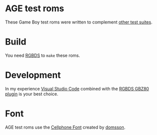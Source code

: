 # AGE test roms

These Game Boy test roms were written to complement
[other test suites](https://github.com/c-sp/gameboy-test-roms).

# Build

You need [RGBDS](https://rgbds.gbdev.io) to `make` these roms.

# Development

In my experience [Visual Studio Code](https://code.visualstudio.com)
combined with the [RGBDS GBZ80 plugin](https://github.com/DonaldHays/rgbds-vscode)
is your best choice.

# Font

AGE test roms use the
[Cellphone Font](https://opengameart.org/content/ascii-bitmap-font-cellphone)
created by
[domsson](https://opengameart.org/users/domsson).
